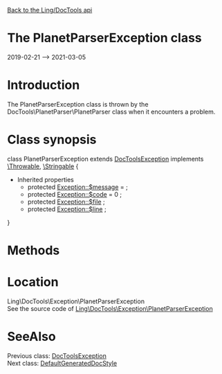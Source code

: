 [Back to the Ling/DocTools api](https://github.com/lingtalfi/DocTools/blob/master/doc/api/Ling/DocTools.md)



The PlanetParserException class
================
2019-02-21 --> 2021-03-05






Introduction
============

The PlanetParserException class is thrown by the
DocTools\PlanetParser\PlanetParser class when it encounters a problem.



Class synopsis
==============


class <span class="pl-k">PlanetParserException</span> extends [DocToolsException](https://github.com/lingtalfi/DocTools/blob/master/doc/api/Ling/DocTools/Exception/DocToolsException.md) implements [\Throwable](http://php.net/manual/en/class.throwable.php), [\Stringable](https://wiki.php.net/rfc/stringable) {

- Inherited properties
    - protected  [Exception::$message](#property-message) =  ;
    - protected  [Exception::$code](#property-code) = 0 ;
    - protected  [Exception::$file](#property-file) ;
    - protected  [Exception::$line](#property-line) ;

}






Methods
==============






Location
=============
Ling\DocTools\Exception\PlanetParserException<br>
See the source code of [Ling\DocTools\Exception\PlanetParserException](https://github.com/lingtalfi/DocTools/blob/master/Exception/PlanetParserException.php)



SeeAlso
==============
Previous class: [DocToolsException](https://github.com/lingtalfi/DocTools/blob/master/doc/api/Ling/DocTools/Exception/DocToolsException.md)<br>Next class: [DefaultGeneratedDocStyle](https://github.com/lingtalfi/DocTools/blob/master/doc/api/Ling/DocTools/GeneratedDocStyle/DefaultGeneratedDocStyle.md)<br>

